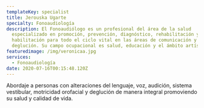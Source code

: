 ```yaml
---
templateKey: specialist
title: Jerouska Ugarte
specialty: Fonoaudiología
description: El Fonoaudiólogo es un profesional del área de la salud
  especializado en promoción, prevención, diagnóstico, rehabilitación y
  habilitación para todo el ciclo vital en las áreas de comunicación y
  deglución. Su campo ocupacional es salud, educación y el ámbito artístico.
featuredimage: /img/veronicaa.jpg
services:
  - Fonoaudiología
date: 2020-07-16T00:15:48.120Z
---
```

Abordaje a personas con alteraciones del lenguaje, voz, audición, sistema vestibular, motricidad orofacial y deglución de manera integral promoviendo su salud y calidad de vida.
